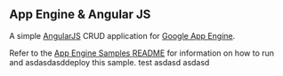 ## App Engine & Angular JS

A simple [AngularJS](http://angularjs.org/) CRUD application for [Google App Engine](https://appengine.google.com/).

Refer to the [App Engine Samples README](../README.md) for information on how to run and asdasdasddeploy this sample.
test
asdasd
asdasd
